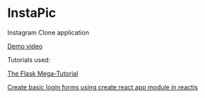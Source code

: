 # InstaPic
Instagram Clone application

[Demo video](https://www.youtube.com/embed/vPYZCVAWNsI)

Tutorials used:

[The Flask Mega-Tutorial](https://blog.miguelgrinberg.com/post/the-flask-mega-tutorial-part-xxiii-application-programming-interfaces-apis)

[Create basic login forms using create react app module in reactjs](https://medium.com/technoetics/create-basic-login-forms-using-create-react-app-module-in-reactjs-511b9790dede)

